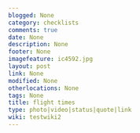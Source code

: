 ```yaml
---
blogged: None
category: checklists
comments: true
date: None
description: None
footer: None
imagefeature: ic4592.jpg
layout: post
link: None
modified: None
otherlocations: None
tags: None
title: flight times
type: photo|video|status|quote|link
wiki: testwiki2
---
```


